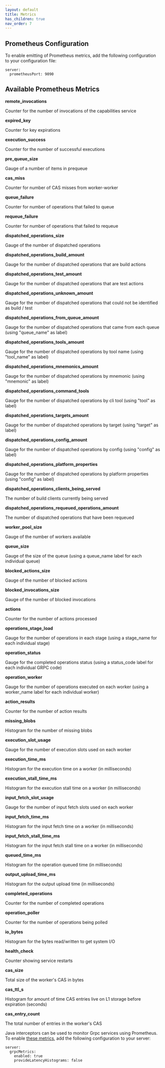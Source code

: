 ```yaml
---
layout: default
title: Metrics
has_children: true
nav_order: 7
---
```


## Prometheus Configuration

To enable emitting of Prometheus metrics, add the following configuration to your configuration file:

```
server:
  prometheusPort: 9090
```

## Available Prometheus Metrics

**remote_invocations**

Counter for the number of invocations of the capabilities service

**expired_key**

Counter for key expirations

**execution_success**

Counter for the number of successful executions

**pre_queue_size**

Gauge of a number of items in prequeue

**cas_miss**

Counter for number of CAS misses from worker-worker

**queue_failure**

Counter for number of operations that failed to queue

**requeue_failure**

Counter for number of operations that failed to requeue

**dispatched_operations_size**

Gauge of the number of dispatched operations

**dispatched_operations_build_amount**

Gauge for the number of dispatched operations that are build actions

**dispatched_operations_test_amount**

Gauge for the number of dispatched operations that are test actions

**dispatched_operations_unknown_amount**

Gauge for the number of dispatched operations that could not be identified as build / test

**dispatched_operations_from_queue_amount**

Gauge for the number of dispatched operations that came from each queue (using "queue_name" as label)

**dispatched_operations_tools_amount**

Gauge for the number of dispatched operations by tool name (using "tool_name" as label)

**dispatched_operations_mnemonics_amount**

Gauge for the number of dispatched operations by mnemonic (using "mnemonic" as label)

**dispatched_operations_command_tools**

Gauge for the number of dispatched operations by cli tool (using "tool" as label)

**dispatched_operations_targets_amount**

Gauge for the number of dispatched operations by target (using "target" as label)

**dispatched_operations_config_amount**

Gauge for the number of dispatched operations by config (using "config" as label)

**dispatched_operations_platform_properties**

Gauge for the number of dispatched operations by platform properties (using "config" as label)

**dispatched_operations_clients_being_served**

The number of build clients currently being served

**dispatched_operations_requeued_operations_amount**

The number of dispatched operations that have been requeued

**worker_pool_size**

Gauge of the number of workers available

**queue_size**

Gauge of the size of the queue (using a queue_name label for each individual queue)

**blocked_actions_size**

Gauge of the number of blocked actions

**blocked_invocations_size**

Gauge of the number of blocked invocations

**actions**

Counter for the number of actions processed

**operations_stage_load**

Gauge for the number of operations in each stage (using a stage_name for each individual stage)

**operation_status**

Gauge for the completed operations status (using a status_code label for each individual GRPC code)

**operation_worker**

Gauge for the number of operations executed on each worker (using a worker_name label for each individual worker)

**action_results**

Counter for the number of action results

**missing_blobs**

Histogram for the number of missing blobs

**execution_slot_usage**

Gauge for the number of execution slots used on each worker

**execution_time_ms**

Histogram for the execution time on a worker (in milliseconds)

**execution_stall_time_ms**

Histogram for the execution stall time on a worker (in milliseconds)

**input_fetch_slot_usage**

Gauge for the number of input fetch slots used on each worker

**input_fetch_time_ms**

Histogram for the input fetch time on a worker (in milliseconds)

**input_fetch_stall_time_ms**

Histogram for the input fetch stall time on a worker (in milliseconds)

**queued_time_ms**

Histogram for the operation queued time (in milliseconds)

**output_upload_time_ms**

Histogram for the output upload time (in milliseconds)

**completed_operations**

Counter for the number of completed operations

**operation_poller**

Counter for the number of operations being polled

**io_bytes**

Histogram for the bytes read/written to get system I/O

**health_check**

Counter showing service restarts

**cas_size**

Total size of the worker's CAS in bytes

**cas_ttl_s**

Histogram for amount of time CAS entries live on L1 storage before expiration (seconds)

**cas_entry_count**

The total number of entries in the worker's CAS

Java interceptors can be used to monitor Grpc services using Prometheus.  To enable [these metrics](https://github.com/grpc-ecosystem/java-grpc-prometheus), add the following configuration to your server:
```
server:
  grpcMetrics:
    enabled: true
    provideLatencyHistograms: false
```